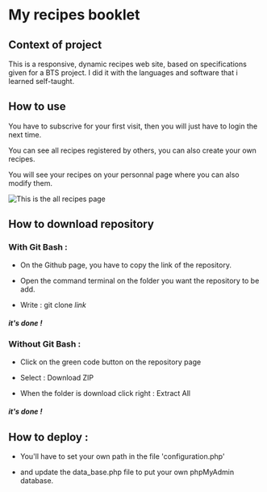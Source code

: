 # My recipes booklet

## Context of project

This is a responsive, dynamic recipes web site, based on specifications given for a BTS project.
I did it with the languages and software that i learned self-taught.

## How to use 

You have to subscrive for your first visit, then you will just have to login the next time.

You can see all recipes registered by others, you can also create your own recipes.

You will see your recipes on your personnal page where you can also modify them.

![This is the all recipes page](https://github.com/clara-lancelle/TD_Recipes/blob/main/README_img/screen.png)


## How to download repository

### With Git Bash :

* On the Github page, you have to copy the link of the repository.

* Open the command terminal on the folder you want the repository to be add.

* Write : git clone *link*

##### it's done !

### Without Git Bash : 

* Click on the green code button on the repository page

* Select : Download ZIP 

* When the folder is download click right : Extract All 

##### it's done !


## How to deploy :

* You'll have to set your own path in the file 'configuration.php'

* and update the data_base.php file to put your own phpMyAdmin database.


